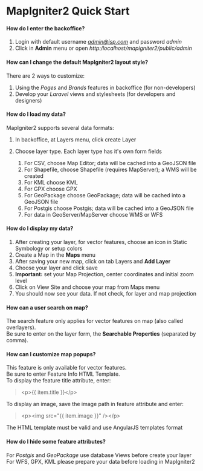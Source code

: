 # MapIgniter2 Quick Start

#### How do I enter the backoffice?

1. Login with default username *admin@isp.com* and password *admin*  
2. Click in **Admin** menu or open *http:/localhost/mapigniter2/public/admin*  

#### How can I change the default MapIgniter2 layout style?

There are 2 ways to customize:  
1. Using the *Pages* and *Brands* features in backoffice (for non-developers)  
2. Develop your *Laravel* views and stylesheets (for developers and designers)  

#### How do I load my data?

MapIgniter2 supports several data formats:  
1. In backoffice, at Layers menu, click create Layer  
2. Choose layer type. Each layer type has it's own form fields  

    1. For CSV, choose Map Editor; data will be cached into a GeoJSON file  
    2. For Shapefile, choose Shapefile (requires MapServer); a WMS will be created  
    3. For KML choose KML  
    4. For GPX choose GPX  
    5. For GeoPackage choose GeoPackage; data will be cached into a GeoJSON file  
    6. For Postgis choose Postgis; data will be cached into a GeoJSON file  
    7. For data in GeoServer/MapServer choose WMS or WFS  

#### How do I display my data?

1. After creating your layer, for vector features, choose an icon in Static Symbology or setup colors  
2. Create a Map in the **Maps** menu  
2. After saving your new map, click on tab Layers and **Add Layer**  
3. Choose your layer and click save
4. **Important:** set your Map Projection, center coordinates and initial zoom level  
5. Click on View Site and choose your map from Maps menu
6. You should now see your data. If not check, for layer and map projection  

#### How can a user search on map?

The search feature only applies for vector features on map (also called overlayers).  
Be sure to enter on the layer form, the **Searchable Properties** (separated by comma).  

#### How can I customize map popups?

This feature is only available for vector features.  
Be sure to enter Feature Info HTML Template.  
To display the feature title attribute, enter:  
> &lt;p&gt;{{ item.title }}&lt;/p&gt;  

To display an image, save the image path in feature attribute and enter:  
> &lt;p&gt;&lt;img src="{{ item.image }}" /&gt;&lt;/p&gt;

The HTML template must be valid and use AngularJS templates format  

#### How do I hide some feature attributes?

For *Postgis* and *GeoPackage* use database Views before create your layer  
For WFS, GPX, KML please prepare your data before loading in MapIgniter2  
